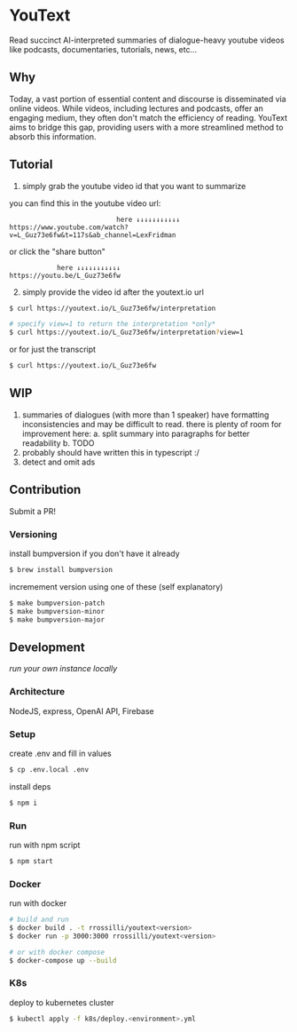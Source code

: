 # YouText

Read succinct AI-interpreted summaries of dialogue-heavy youtube videos like podcasts, documentaries, tutorials, news, etc...

## Why

Today, a vast portion of essential content and discourse is disseminated via online videos. While videos, including lectures and podcasts, offer an engaging medium, they often don't match the efficiency of reading. YouText aims to bridge this gap, providing users with a more streamlined method to absorb this information.

## Tutorial

1. simply grab the youtube video id that you want to summarize

you can find this in the youtube video url:

```
                           here ↓↓↓↓↓↓↓↓↓↓↓
https://www.youtube.com/watch?v=L_Guz73e6fw&t=117s&ab_channel=LexFridman
```

or click the "share button"
```
            here ↓↓↓↓↓↓↓↓↓↓↓ 
https://youtu.be/L_Guz73e6fw
```

2. simply provide the video id after the youtext.io url

```bash
$ curl https://youtext.io/L_Guz73e6fw/interpretation

# specify view=1 to return the interpretation *only*
$ curl https://youtext.io/L_Guz73e6fw/interpretation?view=1
```

or for just the transcript

```bash
$ curl https://youtext.io/L_Guz73e6fw
```

## WIP

1. summaries of dialogues (with more than 1 speaker) have formatting inconsistencies and may be difficult to read. there is plenty of room for improvement here:
    a. split summary into paragraphs for better readability
    b. TODO
2. probably should have written this in typescript :/
3. detect and omit ads

## Contribution

Submit a PR!

### Versioning

install bumpversion if you don't have it already
```bash
$ brew install bumpversion
```

incremement version using one of these (self explanatory)
```bash
$ make bumpversion-patch
$ make bumpversion-minor
$ make bumpversion-major
```

## Development

_run your own instance locally_

### Architecture

NodeJS, express, OpenAI API, Firebase

### Setup

create .env and fill in values
```bash
$ cp .env.local .env
```

install deps
```bash
$ npm i
```

### Run

run with npm script
```bash
$ npm start
```

### Docker

run with docker
```bash
# build and run
$ docker build . -t rrossilli/youtext<version>
$ docker run -p 3000:3000 rrossilli/youtext<version>

# or with docker compose
$ docker-compose up --build
```

### K8s

deploy to kubernetes cluster
```bash
$ kubectl apply -f k8s/deploy.<environment>.yml
```